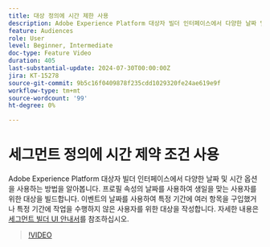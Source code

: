```yaml
---
title: 대상 정의에 시간 제한 사용
description: Adobe Experience Platform 대상자 빌더 인터페이스에서 다양한 날짜 및 시간 옵션을 사용하는 방법을 알아봅니다.
feature: Audiences
role: User
level: Beginner, Intermediate
doc-type: Feature Video
duration: 405
last-substantial-update: 2024-07-30T00:00:00Z
jira: KT-15278
source-git-commit: 9b5c16f0409878f235cdd1029320fe24ae619e9f
workflow-type: tm+mt
source-wordcount: '99'
ht-degree: 0%

---
```



# 세그먼트 정의에 시간 제약 조건 사용

Adobe Experience Platform 대상자 빌더 인터페이스에서 다양한 날짜 및 시간 옵션을 사용하는 방법을 알아봅니다. 프로필 속성의 날짜를 사용하여 생일을 맞는 사용자를 위한 대상을 빌드합니다. 이벤트의 날짜를 사용하여 특정 기간에 여러 항목을 구입했거나 특정 기간에 작업을 수행하지 않은 사용자를 위한 대상을 작성합니다. 자세한 내용은 [세그먼트 빌더 UI 안내서](https://experienceleague.adobe.com/en/docs/experience-platform/segmentation/ui/segment-builder)를 참조하십시오.

>[!VIDEO](https://video.tv.adobe.com/v/3432259/?learn=on)
